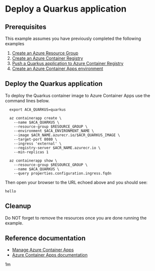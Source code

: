 # Deploy a Quarkus application

## Prerequisites

<!-- 

  if [[ -z $REGION ]]; then
    export REGION=westus
  fi

  -->
<!-- workflow.cron(0 3 * * 3) -->
<!-- workflow.javaVersion(17) -->
<!-- workflow.include(../../acr/quarkus/README.md) -->
<!-- workflow.include(../create-environment/README.md) -->

This example assumes you have previously completed the following examples

1. [Create an Azure Resource Group](../../group/create/README.md)
1. [Create an Azure Container Registry](../../acr/create/README.md)
1. [Push a Quarkus application to Azure Container Registry](../../acr/quarkus/README.md)
1. [Create an Azure Container Apps environment](../create-environment/README.md)

## Deploy the Quarkus application

To deploy the Quarkus container image to Azure Container Apps use the
command lines below.

```shell
  export ACA_QUARKUS=quarkus

  az containerapp create \
    --name $ACA_QUARKUS \
    --resource-group $RESOURCE_GROUP \
    --environment $ACA_ENVIRONMENT_NAME \
    --image $ACR_NAME.azurecr.io/$ACR_QUARKUS_IMAGE \
    --target-port 8080 \
    --ingress 'external' \
    --registry-server $ACR_NAME.azurecr.io \
    --min-replicas 1

  az containerapp show \
    --resource-group $RESOURCE_GROUP \
    --name $ACA_QUARKUS \
    --query properties.configuration.ingress.fqdn
```

Then open your browser to the URL echoed above and you should see:

```text
hello
```

<!-- workflow.directOnly()

  sleep 60
  export URL=https://$(az containerapp show --resource-group $RESOURCE_GROUP --name $ACA_QUARKUS --query properties.configuration.ingress.fqdn --output tsv)
  export RESULT=$(curl $URL)
  az group delete --name $RESOURCE_GROUP --yes || true
  if [[ "$RESULT" != *"hello"* ]]; then
    echo "Response did not contain 'hello'"
    exit 1
  fi

  -->

## Cleanup

Do NOT forget to remove the resources once you are done running the example.

## Reference documentation

* [Manage Azure Container Apps](https://docs.microsoft.com/cli/azure/containerapp)
* [Azure Container Apps documentation](https://docs.microsoft.com/azure/container-apps)

1m
